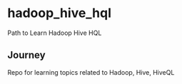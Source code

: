 # hadoop_hive_hql
Path to Learn Hadoop Hive HQL
## Journey
Repo for learning topics related to Hadoop, Hive, HiveQL